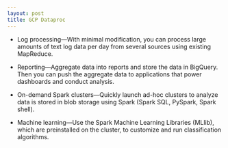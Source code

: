 ```yaml
---
layout: post
title: GCP Dataproc
---
```


- Log processing—With minimal modification, you can process large amounts of text log data per day from several sources using existing MapReduce.

- Reporting—Aggregate data into reports and store the data in BigQuery. Then you can push the aggregate data to applications that power dashboards and conduct analysis.

- On-demand Spark clusters—Quickly launch ad-hoc clusters to analyze data is stored in blob storage using Spark (Spark SQL, PySpark, Spark shell).

- Machine learning—Use the Spark Machine Learning Libraries (MLlib), which are preinstalled on the cluster, to customize and run classification algorithms.
